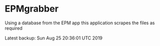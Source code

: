 # EPMgrabber
Using a database from the EPM app this application scrapes the files as required


Latest backup: Sun Aug 25 20:36:01 UTC 2019
